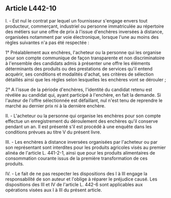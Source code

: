 Article L442-10
----
I. - Est nul le contrat par lequel un fournisseur s'engage envers tout
producteur, commerçant, industriel ou personne immatriculée au répertoire des
métiers sur une offre de prix à l'issue d'enchères inversées à distance,
organisées notamment par voie électronique, lorsque l'une au moins des règles
suivantes n'a pas été respectée :

1° Préalablement aux enchères, l'acheteur ou la personne qui les organise pour
son compte communique de façon transparente et non discriminatoire à l'ensemble
des candidats admis à présenter une offre les éléments déterminants des produits
ou des prestations de services qu'il entend acquérir, ses conditions et
modalités d'achat, ses critères de sélection détaillés ainsi que les règles
selon lesquelles les enchères vont se dérouler ;

2° A l'issue de la période d'enchères, l'identité du candidat retenu est révélée
au candidat qui, ayant participé à l'enchère, en fait la demande. Si l'auteur de
l'offre sélectionnée est défaillant, nul n'est tenu de reprendre le marché au
dernier prix ni à la dernière enchère.

II. - L'acheteur ou la personne qui organise les enchères pour son compte
effectue un enregistrement du déroulement des enchères qu'il conserve pendant un
an. Il est présenté s'il est procédé à une enquête dans les conditions prévues
au titre V du présent livre.

III. - Les enchères à distance inversées organisées par l'acheteur ou par son
représentant sont interdites pour les produits agricoles visés au premier alinéa
de l'article L. 441-2-1, ainsi que pour les produits alimentaires de
consommation courante issus de la première transformation de ces produits.

IV. - Le fait de ne pas respecter les dispositions des I à III engage la
responsabilité de son auteur et l'oblige à réparer le préjudice causé. Les
dispositions des III et IV de l'article L. 442-6 sont applicables aux opérations
visées aux I à III du présent article.
